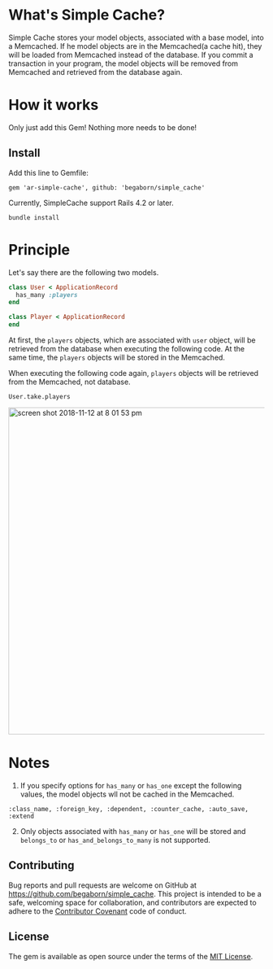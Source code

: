 # What's Simple Cache?
Simple Cache stores your model objects, associated with a base model, into a Memcached. If he model objects are in the Memcached(a cache hit), they will be loaded from Memcached instead of the database. If you commit a transaction in your program, the model objects will be removed from Memcached and retrieved from the database again.

# How it works 
Only just add this Gem! Nothing more needs to be done! 

## Install
Add this line to Gemfile:

```
gem 'ar-simple-cache', github: 'begaborn/simple_cache'
```
Currently, SimpleCache support Rails 4.2 or later. 


```
bundle install
```

# Principle 
Let's say there are the following two models. 
```ruby:user.rb
class User < ApplicationRecord
  has_many :players
end
``` 
```ruby:player.rb
class Player < ApplicationRecord
end
``` 

At first, the `players` objects, which are associated with `user` object, will be retrieved from the database when executing the following code. At the same time, the `players` objects will be stored in the Memcached.

When executing the following code again, `players` objects will be retrieved from the Memcached, not database.
```
User.take.players
```


<img width="643" alt="screen shot 2018-11-12 at 8 01 53 pm" src="https://user-images.githubusercontent.com/12689917/48343478-d4e44980-e6b5-11e8-90ad-b75e3356c9c9.png">


# Notes
1. If you specify options for `has_many` or `has_one` except the following values, the model objects wll not be cached in the Memcached.
```
:class_name, :foreign_key, :dependent, :counter_cache, :auto_save, :extend
```

2. Only objects associated with `has_many` or `has_one` will be stored and `belongs_to` or `has_and_belongs_to_many` is not supported.

## Contributing
Bug reports and pull requests are welcome on GitHub at https://github.com/begaborn/simple_cache. This project is intended to be a safe, welcoming space for collaboration, and contributors are expected to adhere to the [Contributor Covenant](http://contributor-covenant.org) code of conduct.

## License
The gem is available as open source under the terms of the [MIT License](https://opensource.org/licenses/MIT).
